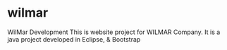 # wilmar
WilMar Development
This is website project for WILMAR Company. It is a java project developed in Eclipse, & Bootstrap
